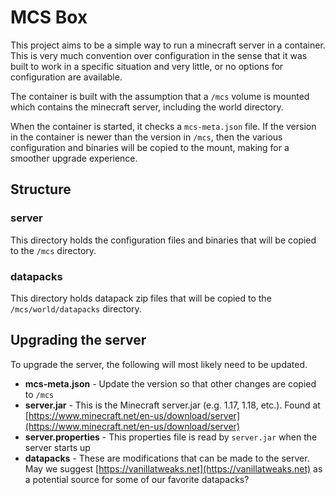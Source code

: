 # MCS Box

This project aims to be a simple way to run a minecraft server in a container. This is very much convention over configuration in the sense that it was built to work in a specific situation and very little, or no options for configuration are available.

The container is built with the assumption that a `/mcs` volume is mounted which contains the minecraft server, including the world directory.

When the container is started, it checks a `mcs-meta.json` file. If the version in the container is newer than the version in `/mcs`, then the various configuration and binaries will be copied to the mount, making for a smoother upgrade experience.

## Structure

### server

This directory holds the configuration files and binaries that will be copied to the `/mcs` directory.

### datapacks

This directory holds datapack zip files that will be copied to the `/mcs/world/datapacks` directory.

## Upgrading the server

To upgrade the server, the following will most likely need to be updated.

* **mcs-meta.json** - Update the version so that other changes are copied to `/mcs`
* **server.jar** - This is the Minecraft server.jar (e.g. 1.17, 1.18, etc.). Found at [https://www.minecraft.net/en-us/download/server](https://www.minecraft.net/en-us/download/server)
* **server.properties** - This properties file is read by `server.jar` when the server starts up
* **datapacks** - These are modifications that can be made to the server. May we suggest [https://vanillatweaks.net](https://vanillatweaks.net) as a potential source for some of our favorite datapacks?